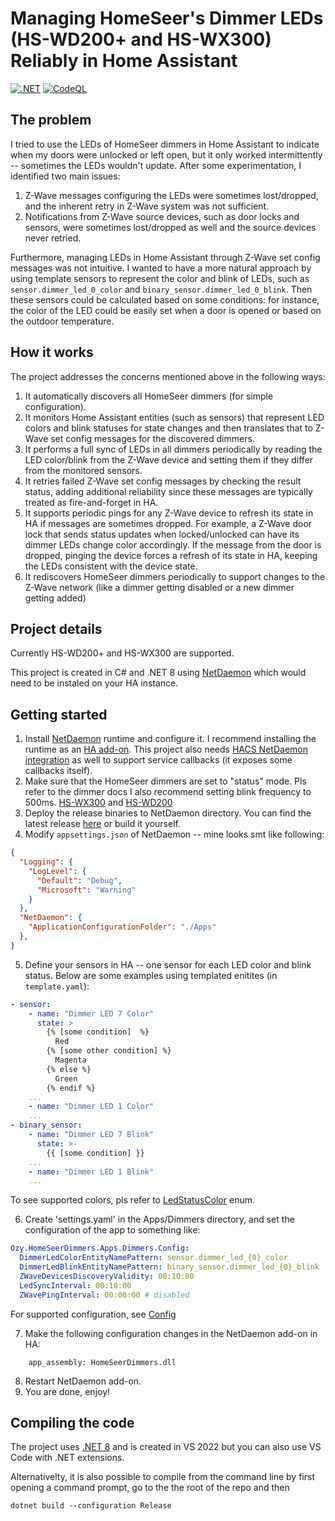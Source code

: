 # Managing HomeSeer's Dimmer LEDs (HS-WD200+ and HS-WX300) Reliably in Home Assistant

[![.NET](https://github.com/yavuzozge/HomeSeerDimmers/actions/workflows/dotnet.yml/badge.svg)](https://github.com/yavuzozge/HomeSeerDimmers/actions/workflows/dotnet.yml)
[![CodeQL](https://github.com/yavuzozge/HomeSeerDimmers/actions/workflows/github-code-scanning/codeql/badge.svg)](https://github.com/yavuzozge/HomeSeerDimmers/actions/workflows/github-code-scanning/codeql)

## The problem

I tried to use the LEDs of HomeSeer dimmers in Home Assistant to indicate when my doors were unlocked or left open, but it only worked intermittently -- sometimes the LEDs wouldn't update. After some experimentation, I identified two main issues:
1. Z-Wave messages configuring the LEDs were sometimes lost/dropped, and the inherent retry in Z-Wave system was not sufficient.
2. Notifications from Z-Wave source devices, such as door locks and sensors, were sometimes lost/dropped as well and the source devices never retried.

Furthermore, managing LEDs in Home Assistant through Z-Wave set config messages was not intuitive. I wanted to have a more natural approach by using template sensors to represent the color and blink of LEDs, such as `sensor.dimmer_led_0_color` and `binary_sensor.dimmer_led_0_blink`. Then these sensors could be calculated based on some conditions: for instance, the color of the LED could be easily set when a door is opened or based on the outdoor temperature.

## How it works

The project addresses the concerns mentioned above in the following ways:
1. It automatically discovers all HomeSeer dimmers (for simple configuration).
2. It monitors Home Assistant entities (such as sensors) that represent LED colors and blink statuses for state changes and then translates that to Z-Wave set config messages for the discovered dimmers.
3. It performs a full sync of LEDs in all dimmers periodically by reading the LED color/blink from the Z-Wave device and setting them if they differ from the monitored sensors.
4. It retries failed Z-Wave set config messages by checking the result status, adding additional reliability since these messages are typically treated as fire-and-forget in HA.
5. It supports periodic pings for any Z-Wave device to refresh its state in HA if messages are sometimes dropped. For example, a Z-Wave door lock that sends status updates when locked/unlocked can have its dimmer LEDs change color accordingly. If the message from the door is dropped, pinging the device forces a refresh of its state in HA, keeping the LEDs consistent with the device state.
6. It rediscovers HomeSeer dimmers periodically to support changes to the Z-Wave network (like a dimmer getting disabled or a new dimmer getting added) 

## Project details

Currently HS-WD200+ and HS-WX300 are supported.

This project is created in C# and .NET 8 using [NetDaemon](https://netdaemon.xyz/) which would need to be instaled on your HA instance.

## Getting started

1. Install [NetDaemon](https://netdaemon.xyz/) runtime and configure it. I recommend installing the runtime as an [HA add-on](https://netdaemon.xyz/docs/v3/started/installation/#deploy-as-home-assistant-add-on). This project also needs [HACS NetDaemon integration](https://netdaemon.xyz/docs/v3/started/integration) as well to support service callbacks (it exposes some callbacks itself).
2. Make sure that the HomeSeer dimmers are set to "status" mode. Pls refer to the dimmer docs  I also recommend setting blink frequency to 500ms. [HS-WX300](https://docs.homeseer.com/products/lighting/hs-wx300) and [HS-WD200](https://docs.homeseer.com/products/lighting/legacy-lighting/hs-wd200+)
3. Deploy the release binaries to NetDaemon directory. You can find the latest release [here](https://github.com/yavuzozge/HomeSeerDimmers/releases) or build it yourself.
4. Modify `appsettings.json` of NetDaemon -- mine looks smt like following:
```JSON
{
  "Logging": {
    "LogLevel": {
      "Default": "Debug",
      "Microsoft": "Warning"
    }
  },
  "NetDaemon": {
    "ApplicationConfigurationFolder": "./Apps"
  },
}
```
5. Define your sensors in HA -- one sensor for each LED color and blink status. Below are some examples using templated enitites (in `template.yaml`):
```YAML
- sensor:
    - name: "Dimmer LED 7 Color"
      state: >
        {% [some condition]  %}
          Red
        {% [some other condition] %}
          Magenta
        {% else %}
          Green
        {% endif %}
    ...
    - name: "Dimmer LED 1 Color"
    ...
- binary_sensor:
    - name: "Dimmer LED 7 Blink"
      state: >-
        {{ [some condition] }}
    ...
    - name: "Dimmer LED 1 Blink"
    ...
```
To see supported colors, pls refer to [LedStatusColor](HomeSeerDimmers/Apps/Dimmers/HomeSeerDevice/LedStatusColor.cs) enum.

6. Create 'settings.yaml' in the Apps/Dimmers directory, and set the configuration of the app to something like:
```YAML
Ozy.HomeSeerDimmers.Apps.Dimmers.Config:
  DimmerLedColorEntityNamePattern: sensor.dimmer_led_{0}_color
  DimmerLedBlinkEntityNamePattern: binary_sensor.dimmer_led_{0}_blink
  ZWaveDevicesDiscoveryValidity: 00:10:00
  LedSyncInterval: 00:10:00
  ZWavePingInterval: 00:00:00 # disabled
```
For supported configuration, see [Config](HomeSeerDimmers/Apps/Dimmers/Config.cs)

7. Make the following configuration changes in the NetDaemon add-on in HA:
```
    app_assembly: HomeSeerDimmers.dll
```
8. Restart NetDaemon add-on.
9. You are done, enjoy!

## Compiling the code

The project uses [.NET 8](https://dotnet.microsoft.com/en-us/download) and is created in VS 2022 but you can also use VS Code with .NET extensions.

Alternativelty, it is also possible to compile from the command line by first opening a command prompt, go to the the root of the repo and then
```
dotnet build --configuration Release
```

